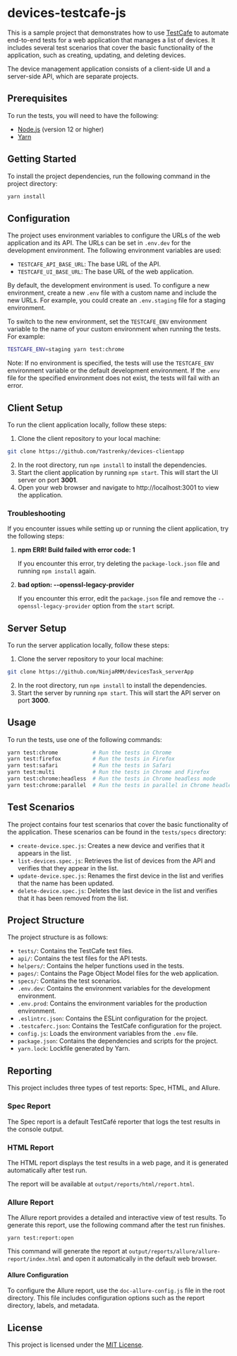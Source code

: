 # devices-testcafe-js

This is a sample project that demonstrates how to use [TestCafe](https://testcafe.io/) to automate end-to-end tests for a web application that manages a list of devices. It includes several test scenarios that cover the basic functionality of the application, such as creating, updating, and deleting devices.

The device management application consists of a client-side UI and a server-side API, which are separate projects.

## Prerequisites

To run the tests, you will need to have the following:

- [Node.js](https://nodejs.org/) (version 12 or higher)
- [Yarn](https://yarnpkg.com/)

## Getting Started

To install the project dependencies, run the following command in the project directory:

```sh
yarn install
```

## Configuration

The project uses environment variables to configure the URLs of the web application and its API. The URLs can be set in `.env.dev` for the development environment. The following environment variables are used:

- `TESTCAFE_API_BASE_URL`: The base URL of the API.
- `TESTCAFE_UI_BASE_URL`: The base URL of the web application.

By default, the development environment is used. To configure a new environment, create a new `.env` file with a custom name and include the new URLs. For example, you could create an `.env.staging` file for a staging environment.

To switch to the new environment, set the `TESTCAFE_ENV` environment variable to the name of your custom environment when running the tests. For example:

```sh
TESTCAFE_ENV=staging yarn test:chrome
``` 

Note: If no environment is specified, the tests will use the `TESTCAFE_ENV` environment variable or the default development environment. If the `.env` file for the specified environment does not exist, the tests will fail with an error.

## Client Setup

To run the client application locally, follow these steps:
1. Clone the client repository to your local machine:
```sh
git clone https://github.com/Yastrenky/devices-clientapp
```
2. In the root directory, run `npm install` to install the dependencies.
3. Start the client application by running `npm start`. This will start the UI server on port **3001**.
4. Open your web browser and navigate to http://localhost:3001 to view the application.

### Troubleshooting

If you encounter issues while setting up or running the client application, try the following steps:

1. **npm ERR! Build failed with error code: 1**

    If you encounter this error, try deleting the `package-lock.json` file and running `npm install` again.

2. **bad option: --openssl-legacy-provider**

    If you encounter this error, edit the `package.json` file and remove the `--openssl-legacy-provider` option from the `start` script.

## Server Setup

To run the server application locally, follow these steps:
1. Clone the server repository to your local machine:
```sh
git clone https://github.com/NinjaRMM/devicesTask_serverApp
```
2. In the root directory, run `npm install` to install the dependencies.
3. Start the server by running `npm start`. This will start the API server on port **3000**.

## Usage

To run the tests, use one of the following commands:

```sh
yarn test:chrome           # Run the tests in Chrome
yarn test:firefox          # Run the tests in Firefox
yarn test:safari           # Run the tests in Safari
yarn test:multi            # Run the tests in Chrome and Firefox
yarn test:chrome:headless  # Run the tests in Chrome headless mode
yarn test:chrome:parallel  # Run the tests in parallel in Chrome headless mode
```

## Test Scenarios

The project contains four test scenarios that cover the basic functionality of the application. These scenarios can be found in the `tests/specs` directory:

- `create-device.spec.js`: Creates a new device and verifies that it appears in the list.
- `list-devices.spec.js`: Retrieves the list of devices from the API and verifies that they appear in the list.
- `update-device.spec.js`: Renames the first device in the list and verifies that the name has been updated.
- `delete-device.spec.js`: Deletes the last device in the list and verifies that it has been removed from the list.

## Project Structure

The project structure is as follows:

- `tests/`: Contains the TestCafe test files.
- `api/`: Contains the test files for the API tests.
- `helpers/`: Contains the helper functions used in the tests.
- `pages/`: Contains the Page Object Model files for the web application.
- `specs/`: Contains the test scenarios.
- `.env.dev`: Contains the environment variables for the development environment.
- `.env.prod`: Contains the environment variables for the production environment.
- `.eslintrc.json`: Contains the ESLint configuration for the project.
- `.testcaferc.json`: Contains the TestCafe configuration for the project.
- `config.js`: Loads the environment variables from the `.env` file.
- `package.json`: Contains the dependencies and scripts for the project.
- `yarn.lock`: Lockfile generated by Yarn.

## Reporting

This project includes three types of test reports: Spec, HTML, and Allure.

### Spec Report

The Spec report is a default TestCafé reporter that logs the test results in the console output.

### HTML Report

The HTML report displays the test results in a web page, and it is generated automatically after test run.

The report will be available at `output/reports/html/report.html`.

### Allure Report

The Allure report provides a detailed and interactive view of test results. To generate this report, use the following command after the test run finishes. 
```
yarn test:report:open
```
This command will generate the report at `output/reports/allure/allure-report/index.html` and open it automatically in the default web browser.

#### Allure Configuration

To configure the Allure report, use the `doc-allure-config.js` file in the root directory. This file includes configuration options such as the report directory, labels, and metadata.

## License

This project is licensed under the [MIT License](LICENSE).